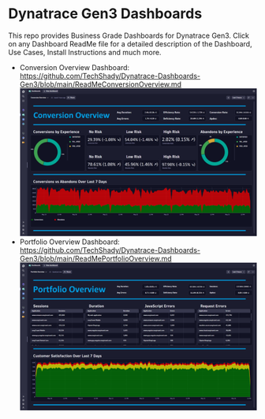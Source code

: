 # Dynatrace Gen3 Dashboards

This repo provides Business Grade Dashboards for Dynatrace Gen3. Click on any Dashboard ReadMe file for a detailed description of the Dashboard, Use Cases, Install Instructions and much more.

- Conversion Overview Dashboard: https://github.com/TechShady/Dynatrace-Dashboards-Gen3/blob/main/ReadMeConversionOverview.md
![Conversion Overview Dashboard](ConversionOverview.png)
- Portfolio Overview Dashboard: https://github.com/TechShady/Dynatrace-Dashboards-Gen3/blob/main/ReadMePortfolioOverview.md
![Portfolio Overview Dashboard](PortfolioOverview.png)
